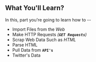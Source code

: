 ## What You'll Learn?

In this, part you're going to learn how to --

- Import Files from the _Web_
- Make HTTP Requests _(**`GET Requests`**)_
- Scrap Web Data Such as _HTML_
- Parse HTML
- Pull Data from **`API's`**
- Twitter's Data 
